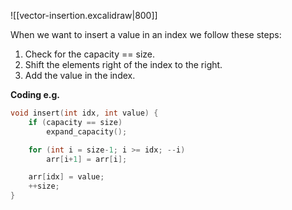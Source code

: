 ![[vector-insertion.excalidraw|800]]

When we want to insert a value in an index we follow these steps:
1) Check for the capacity == size.
2) Shift the elements right of the index to the right.
3) Add the value in the index.

**Coding e.g.** 

``` cpp
void insert(int idx, int value) {
	if (capacity == size)
		expand_capacity();

	for (int i = size-1; i >= idx; --i)
		arr[i+1] = arr[i];

	arr[idx] = value;
	++size;
}
```